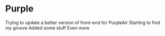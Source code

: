 # Purple
Trying to update a better version of front-end for PurpleAir
Starting to find my groove
Added some stuff
Even more



